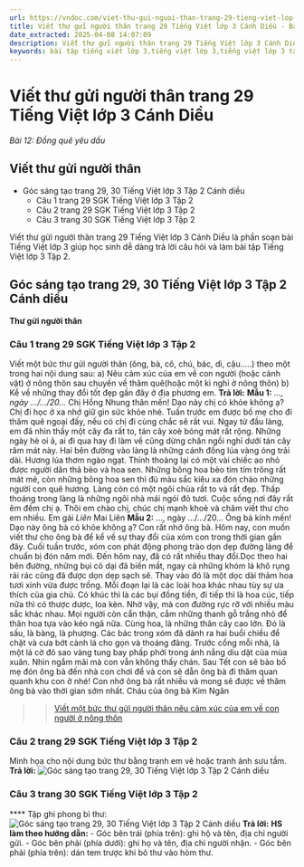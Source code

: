 ```yaml
---
url: https://vndoc.com/viet-thu-gui-nguoi-than-trang-29-tieng-viet-lop-3-canh-dieu-281390
title: Viết thư gửi người thân trang 29 Tiếng Việt lớp 3 Cánh Diều - Bài 12: Đồng quê yêu dấu - VnDoc.com
date_extracted: 2025-04-08 14:07:09
description: Viết thư gửi người thân trang 29 Tiếng Việt lớp 3 Cánh Diều là tài liệu được biên soạn giúp các em học sinh học tốt môn Tiếng Việt lớp 3 Cánh Diều tập 2.
keywords: bài tập tiếng việt lớp 3,tiếng việt lớp 3,tiếng việt lớp 3 tập 2,bài tập tiếng việt lớp 3 tập 2,tiếng việt 3 tập 2,tiếng việt lớp 3 cánh diều,tiếng việt 3 cánh diều,tiếng việt lớp 3 tập 2 cánh diều,tiếng việt lớp 3 cd,tiếng việt 3 cánh diều tập 2,Viết thư gửi người thân trang 29 tập 2,soạn bài Viết thư gửi người thân trang 29 cánh diều,soạn bài Viết thư gửi người thân trang 29
---
```


# Viết thư gửi người thân trang 29 Tiếng Việt lớp 3 Cánh Diều
 _Bài 12: Đồng quê yêu dấu_
## Viết thư gửi người thân
  * Góc sáng tạo trang 29, 30 Tiếng Việt lớp 3 Tập 2 Cánh diều
    * Câu 1 trang 29 SGK Tiếng Việt lớp 3 Tập 2
    * Câu 2 trang 29 SGK Tiếng Việt lớp 3 Tập 2
    * Câu 3 trang 30 SGK Tiếng Việt lớp 3 Tập 2

Viết thư gửi người thân trang 29 Tiếng Việt lớp 3 Cánh Diều là phần soạn bài Tiếng Việt lớp 3 giúp học sinh dễ dàng trả lời câu hỏi và làm bài tập Tiếng Việt lớp 3 Tập 2.
## Góc sáng tạo trang 29, 30 Tiếng Việt lớp 3 Tập 2 Cánh diều
**Thư gửi người thân**
### **Câu 1 trang 29 SGK Tiếng Việt lớp 3 Tập 2**
Viết một bức thư gửi người thân \(ông, bà, cô, chú, bác, dì, cậu.....\) theo một trong hai nội dung sau:
a\) Nêu cảm xúc của em về con người \(hoặc cảnh vật\) ở nông thôn sau chuyến về thăm quê\(hoặc một kì nghỉ ở nông thôn\)
b\) Kể về những thay đổi tốt đẹp gần đây ở địa phương em.
**Trả lời:**
**Mẫu 1:**
_..., ngày .../.../20..._
Chị Hồng Nhung thân mến\!
Dạo này chị có khỏe không ạ? Chị đi học ở xa nhớ giữ gìn sức khỏe nhé. Tuần trước em được bố mẹ cho đi thăm quê ngoại đấy, nếu có chị đi cùng chắc sẽ rất vui. Ngay từ đầu làng, em đã nhìn thấy một cây đa rất to, tán cây xoè bóng mát rất rộng. Những ngày hè oi ả, ai đi qua hay đi làm về cũng dừng chân ngồi nghỉ dưới tán cây râm mát này. Hai bên đường vào làng là những cánh đồng lúa vàng óng trải dài. Hương lúa thơm ngào ngạt. Thỉnh thoảng lại có một vài chiếc ao nhỏ được người dân thả bèo và hoa sen. Những bông hoa bèo tim tím trông rất mát mẻ, còn những bông hoa sen thì đủ màu sắc kiêu xa đón chào những người con quê hương. Làng còn có một ngôi chùa rất to và rất đẹp. Thấp thoáng trong làng là những ngôi nhà mái ngói đỏ tươi. Cuộc sống nơi đây rất êm đềm chị ạ.
Thôi em chào chị, chúc chị mạnh khoẻ và chăm viết thư cho em nhiều.
Em gái
 _Liên_
Mai Liên
**Mẫu 2:**
..., ngày .../.../20...
Ông bà kính mến\!
Dạo này ông bà có khỏe không ạ? Con rất nhớ ông bà. Hôm nay, con muốn viết thư cho ông bà để kể về sự thay đổi của xóm con trong thời gian gần đây.
Cuối tuần trước, xóm con phát động phong trào dọn dẹp đường làng để chuẩn bị đón năm mới. Đến hôm nay, đã có rất nhiều thay đổi.Dọc theo hai bên đường, những bụi cỏ dại đã biến mất, ngay cả những khóm lá khô rụng rải rác cũng đã được dọn dẹp sạch sẽ. Thay vào đó là một dọc dài thảm hoa tươi xinh vừa được trồng. Mỗi đoạn lại là các loài hoa khác nhau tùy sự ưa thích của gia chủ. Có khúc thì là các bụi đồng tiền, đi tiếp thì là hoa cúc, tiếp nữa thì có thược dược, loa kèn. Nhờ vậy, mà con đường rực rỡ với nhiều màu sắc khác nhau. Mọi người còn cẩn thận, cắm những thanh gỗ trắng nhỏ để thân hoa tựa vào kẻo ngã nữa. Cùng hoa, là những thân cây cao lớn. Đó là sấu, là bàng, là phượng. Các bác trong xóm đã dành ra hai buổi chiều để chặt và cưa bớt cành lá cho gọn và thoáng đãng. Trước cổng mỗi nhà, là một lá cờ đỏ sao vàng tung bay phấp phới trong ánh nắng dìu dặt của mùa xuân. Nhìn ngắm mãi mà con vẫn không thấy chán.
Sau Tết con sẽ bảo bố mẹ đón ông bà đến nhà con chơi để và con sẽ dẫn ông bà đi thăm quan quanh khu con ở nhé\! Con nhớ ông bà rất nhiều và mong sẽ được về thăm ông bà vào thời gian sớm nhất.
Cháu của ông bà
Kim Ngân
>> [Viết một bức thư gửi người thân nêu cảm xúc của em về con người ở nông thôn](<https://vndoc.com/viet-mot-buc-thu-gui-nguoi-than-neu-cam-xuc-cua-em-ve-con-nguoi-o-nong-thon-279219>)
### **Câu 2 trang 29 SGK Tiếng Việt lớp 3 Tập 2**
Minh họa cho nội dung bức thư bằng tranh em vẽ hoặc tranh ảnh sưu tầm.
**Trả lời:**
![Góc sáng tạo trang 29, 30 Tiếng Việt lớp 3 Tập 2 Cánh diều](https://i.vdoc.vn/data/image/2022/11/18/goc-sang-tao-trang-29-30-130199.png)
### **Câu 3 trang 30 SGK Tiếng Việt lớp 3 Tập 2**
**** Tập ghi phong bì thư:
![Góc sáng tạo trang 29, 30 Tiếng Việt lớp 3 Tập 2 Cánh diều](https://i.vdoc.vn/data/image/2022/11/18/goc-sang-tao-trang-29-30-130200.png)
**Trả lời:**
**HS làm theo hướng dẫn:**
\- Góc bên trái \(phía trên\): ghi hộ và tên, địa chỉ người gửi.
\- Góc bên phải \(phía dưới\): ghi họ và tên, địa chỉ người nhận.
\- Góc bên phải \(phía trên\): dán tem trược khi bỏ thư vào hòm thư.
